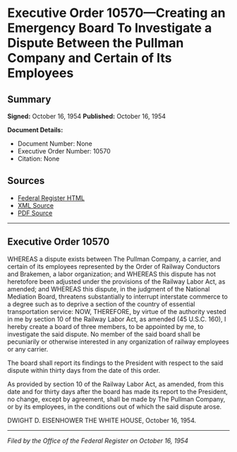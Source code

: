# Executive Order 10570—Creating an Emergency Board To Investigate a Dispute Between the Pullman Company and Certain of Its Employees

## Summary

**Signed:** October 16, 1954
**Published:** October 16, 1954

**Document Details:**
- Document Number: None
- Executive Order Number: 10570
- Citation: None

## Sources
- [Federal Register HTML](https://www.presidency.ucsb.edu/documents/executive-order-10570-creating-emergency-board-investigate-dispute-between-the-pullman)
- [XML Source](None)
- [PDF Source](None)

---

## Executive Order 10570

WHEREAS a dispute exists between The Pullman Company, a carrier, and certain of its employees represented by the Order of Railway Conductors and Brakemen, a labor organization; and
WHEREAS this dispute has not heretofore been adjusted under the provisions of the Railway Labor Act, as amended; and
WHEREAS this dispute, in the judgment of the National Mediation Board, threatens substantially to interrupt interstate commerce to a degree such as to deprive a section of the country of essential transportation service:
NOW, THEREFORE, by virtue of the authority vested in me by section 10 of the Railway Labor Act, as amended (45 U.S.C. 160), I hereby create a board of three members, to be appointed by me, to investigate the said dispute. No member of the said board shall be pecuniarily or otherwise interested in any organization of railway employees or any carrier.

The board shall report its findings to the President with respect to the said dispute within thirty days from the date of this order.

As provided by section 10 of the Railway Labor Act, as amended, from this date and for thirty days after the board has made its report to the President, no change, except by agreement, shall be made by The Pullman Company, or by its employees, in the conditions out of which the said dispute arose.

DWIGHT D. EISENHOWER
THE WHITE HOUSE,
October 16, 1954.

---

*Filed by the Office of the Federal Register on October 16, 1954*
